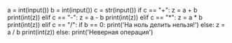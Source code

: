 a = int(input())
b = int(input())
c = str(input())
if c == "+": 
    z = a + b
    print(int(z))
elif c == "-":
    z = a - b
    print(int(z))
elif c == "*":
    z = a * b
    print(int(z))
elif c == "/":
    if b == 0: 
        print('На ноль делить нельзя!')
    else:
        z = a / b
        print(int(z))
else: 
    print('Неверная операция')
